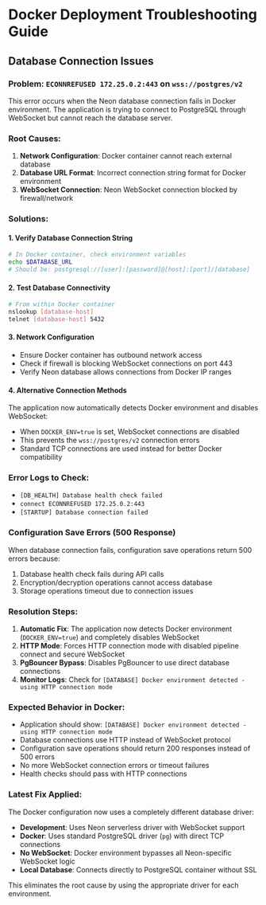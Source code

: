 # Docker Deployment Troubleshooting Guide

## Database Connection Issues

### Problem: `ECONNREFUSED 172.25.0.2:443` on `wss://postgres/v2`

This error occurs when the Neon database connection fails in Docker environment. The application is trying to connect to PostgreSQL through WebSocket but cannot reach the database server.

### Root Causes:
1. **Network Configuration**: Docker container cannot reach external database
2. **Database URL Format**: Incorrect connection string format for Docker environment
3. **WebSocket Connection**: Neon WebSocket connection blocked by firewall/network

### Solutions:

#### 1. Verify Database Connection String
```bash
# In Docker container, check environment variables
echo $DATABASE_URL
# Should be: postgresql://[user]:[password]@[host]:[port]/[database]
```

#### 2. Test Database Connectivity
```bash
# From within Docker container
nslookup [database-host]
telnet [database-host] 5432
```

#### 3. Network Configuration
- Ensure Docker container has outbound network access
- Check if firewall is blocking WebSocket connections on port 443
- Verify Neon database allows connections from Docker IP ranges

#### 4. Alternative Connection Methods
The application now automatically detects Docker environment and disables WebSocket:
- When `DOCKER_ENV=true` is set, WebSocket connections are disabled
- This prevents the `wss://postgres/v2` connection errors
- Standard TCP connections are used instead for better Docker compatibility

### Error Logs to Check:
- `[DB_HEALTH] Database health check failed`
- `connect ECONNREFUSED 172.25.0.2:443`
- `[STARTUP] Database connection failed`

### Configuration Save Errors (500 Response)
When database connection fails, configuration save operations return 500 errors because:
1. Database health check fails during API calls
2. Encryption/decryption operations cannot access database
3. Storage operations timeout due to connection issues

### Resolution Steps:
1. **Automatic Fix**: The application now detects Docker environment (`DOCKER_ENV=true`) and completely disables WebSocket
2. **HTTP Mode**: Forces HTTP connection mode with disabled pipeline connect and secure WebSocket
3. **PgBouncer Bypass**: Disables PgBouncer to use direct database connections
4. **Monitor Logs**: Check for `[DATABASE] Docker environment detected - using HTTP connection mode`

### Expected Behavior in Docker:
- Application should show: `[DATABASE] Docker environment detected - using HTTP connection mode`
- Database connections use HTTP instead of WebSocket protocol
- Configuration save operations should return 200 responses instead of 500 errors
- No more WebSocket connection errors or timeout failures
- Health checks should pass with HTTP connections

### Latest Fix Applied:
The Docker configuration now uses a completely different database driver:
- **Development**: Uses Neon serverless driver with WebSocket support
- **Docker**: Uses standard PostgreSQL driver (`pg`) with direct TCP connections
- **No WebSocket**: Docker environment bypasses all Neon-specific WebSocket logic
- **Local Database**: Connects directly to PostgreSQL container without SSL

This eliminates the root cause by using the appropriate driver for each environment.